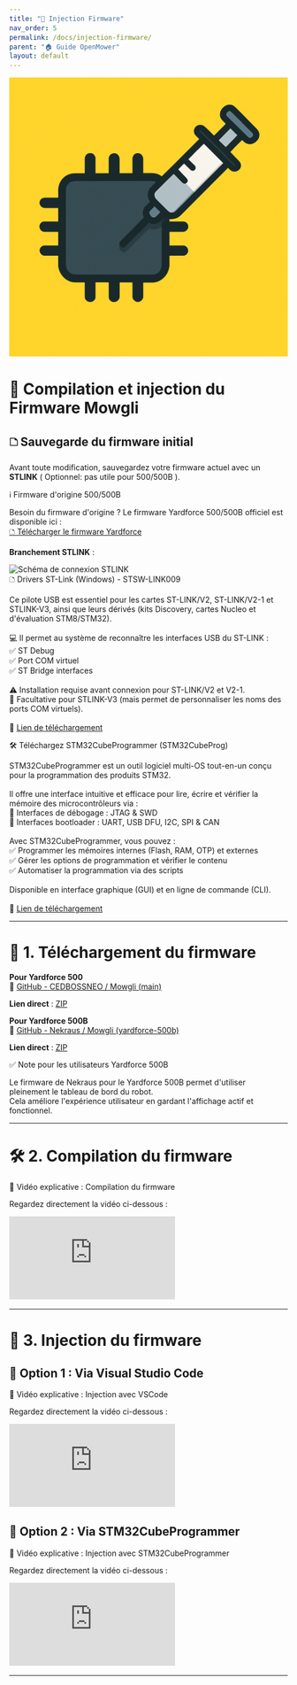 ```yaml
---
title: "📀 Injection Firmware"
nav_order: 5
permalink: /docs/injection-firmware/
parent: "🏠 Guide OpenMower"
layout: default
---
```

<div style={{textAlign:"center"}}>
  <img src="img/injection_firmware_cover.png" alt="Illustration firmware" style={{maxWidth:"200px", margin:"1rem auto", borderRadius:"10px", boxShadow:"0 2px 6px rgba(0,0,0,0.2)"}} />
</div>


# 📀 Compilation et injection du Firmware Mowgli

## 🗅️ Sauvegarde du firmware initial

Avant toute modification, sauvegardez votre firmware actuel avec un **STLINK** ( Optionnel: pas utile pour 500/500B ).

<div class="alert-blue">
  <div class="alert-title">ℹ️ Firmware d'origine 500/500B</div>
  <p>Besoin du firmware d'origine ? Le firmware Yardforce 500/500B officiel est disponible ici :<br />
  <a href="https://mega.nz/folder/icshEICL#QWDtu9Y2y_YmrNRwHSYzbA" target="_blank">🗅️ Télécharger le firmware Yardforce</a></p>
</div>

**Branchement STLINK** :

<div style={{textAlign:"center"}}>
  <img src="img/branchement_stlink.jpg" alt="Schéma de connexion STLINK" style={{maxWidth:"300px", margin:"auto"}} />
</div>

<div class="alert-blue">
  <div class="alert-title">🗅️ Drivers ST-Link (Windows) - STSW-LINK009</div>
  <p>
    Ce pilote USB est essentiel pour les cartes ST-LINK/V2, ST-LINK/V2-1 et STLINK-V3, ainsi que leurs dérivés (kits Discovery, cartes Nucleo et d'évaluation STM8/STM32).<br /><br />
    💻 Il permet au système de reconnaître les interfaces USB du ST-LINK :<br />
    ✅ ST Debug<br />
    ✅ Port COM virtuel<br />
    ✅ ST Bridge interfaces<br /><br />
    ⚠️ Installation requise avant connexion pour ST-LINK/V2 et V2-1.<br />
    🔹 Facultative pour STLINK-V3 (mais permet de personnaliser les noms des ports COM virtuels).<br /><br />
    💫 <a href="https://mega.nz/folder/XEdGVTaB#KnQNzVhi9RzjMeEXjzvQ-g" target="_blank">Lien de téléchargement</a>
  </p>
</div>

<div class="alert-blue">
  <div class="alert-title">🛠️ Téléchargez STM32CubeProgrammer (STM32CubeProg)</div>
  <p>
    STM32CubeProgrammer est un outil logiciel multi-OS tout-en-un conçu pour la programmation des produits STM32.<br /><br />
    Il offre une interface intuitive et efficace pour lire, écrire et vérifier la mémoire des microcontrôleurs via :<br />
    🔹 Interfaces de débogage : JTAG & SWD<br />
    🔹 Interfaces bootloader : UART, USB DFU, I2C, SPI & CAN<br /><br />
    Avec STM32CubeProgrammer, vous pouvez :<br />
    ✅ Programmer les mémoires internes (Flash, RAM, OTP) et externes<br />
    ✅ Gérer les options de programmation et vérifier le contenu<br />
    ✅ Automatiser la programmation via des scripts<br /><br />
    Disponible en interface graphique (GUI) et en ligne de commande (CLI).<br /><br />
    💫 <a href="https://mega.nz/folder/2ZMHjJhT#DXUiH4I_ma5rL42wuUkJ_Q" target="_blank">Lien de téléchargement</a>
  </p>
</div>

---

# 📀 1. Téléchargement du firmware

**Pour Yardforce 500**  
🧸 [GitHub - CEDBOSSNEO / Mowgli (main)](https://github.com/cedbossneo/Mowgli/tree/main)

**Lien direct** : [ZIP](https://github.com/cedbossneo/Mowgli/archive/refs/heads/main.zip)

**Pour Yardforce 500B**  
🧸 [GitHub - Nekraus / Mowgli (yardforce-500b)](https://github.com/Nekraus/Mowgli/tree/yardforce-500b)

**Lien direct** : [ZIP](https://github.com/Nekraus/Mowgli/archive/refs/heads/yardforce-500b.zip)

<div class="alert-green">
  <div class="alert-title">✅ Note pour les utilisateurs Yardforce 500B</div>
  <p>
    Le firmware de Nekraus pour le Yardforce 500B permet d'utiliser pleinement le tableau de bord du robot.<br />
    Cela améliore l'expérience utilisateur en gardant l'affichage actif et fonctionnel.
  </p>
</div>

---

# 🛠️ 2. Compilation du firmware

<div class="alert-blue">
  <div class="alert-title">🎥 Vidéo explicative : Compilation du firmware</div>
  <p>Regardez directement la vidéo ci-dessous :</p>

  <div style={{position:"relative", paddingBottom:"56.25%", height:0, overflow:"hidden", marginTop:"1rem"}}>
    <iframe src="https://www.youtube.com/embed/ID_COMPILATION_VIDEO" frameborder="0" allow="accelerometer; autoplay; clipboard-write; encrypted-media; gyroscope; picture-in-picture" allowfullscreen style={{position:"absolute", top:0, left:0, width:"100%", height:"100%"}}></iframe>
  </div>
</div>

---

# 🚀 3. Injection du firmware

## 📁 Option 1 : Via Visual Studio Code

<div class="alert-blue">
  <div class="alert-title">🎥 Vidéo explicative : Injection avec VSCode</div>
  <p>Regardez directement la vidéo ci-dessous :</p>

  <div style={{position:"relative", paddingBottom:"56.25%", height:0, overflow:"hidden", marginTop:"1rem"}}>
    <iframe src="https://www.youtube.com/embed/ID_VSCODE_VIDEO" frameborder="0" allow="accelerometer; autoplay; clipboard-write; encrypted-media; gyroscope; picture-in-picture" allowfullscreen style={{position:"absolute", top:0, left:0, width:"100%", height:"100%"}}></iframe>
  </div>
</div>

## 📁 Option 2 : Via STM32CubeProgrammer

<div class="alert-blue">
  <div class="alert-title">🎥 Vidéo explicative : Injection avec STM32CubeProgrammer</div>
  <p>Regardez directement la vidéo ci-dessous :</p>

  <div style={{position:"relative", paddingBottom:"56.25%", height:0, overflow:"hidden", marginTop:"1rem"}}>
    <iframe src="https://www.youtube.com/embed/ID_CUBEPROG_VIDEO" frameborder="0" allow="accelerometer; autoplay; clipboard-write; encrypted-media; gyroscope; picture-in-picture" allowfullscreen style={{position:"absolute", top:0, left:0, width:"100%", height:"100%"}}></iframe>
  </div>
</div>

---
